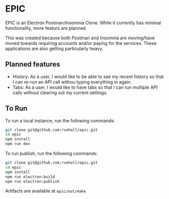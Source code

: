 # EPIC

EPIC is an Electron Postman/Insomnia Clone. While it currently has minimal functionality, more featurs are planned.

This was created because both Postman and Insomnia are moving/have moved towards requiring accounts and/or paying for the services. These applications are also getting particularly heavy. 


## Planned features

- History: As a user, I would like to be able to see my recent history so that I can re-run an API call withou typing everything in again.
- Tabs: As a user, I would like to have tabs so that I can run multiple API calls without clearing out my current settings.

## To Run

To run a local instance, run the following commands:

```bash
git clone git@github.com:rvehall/epic.git
cd epic
npm install
npm run dev
```

To run publish, run the following commands:

```bash
git clone git@github.com:rvehall/epic.git
cd epic
npm install
npm run electron:build
npm run electron:publish
```

Artifacts are available at `epic/out/make`